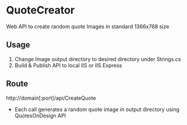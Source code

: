 # QuoteCreator
Web API to create random quote Images in standard 1366x768 size

## Usage
1. Change Image output directory to desired directory under Strings.cs
2. Build & Publish API to local IIS or IIS Express

## Route
http://domain[:port]/api/CreateQuote
* Each call generates a random quote image in output directory using QuotesOnDesign API
